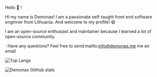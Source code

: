 
Hello 👋 !

Hi my name is Demonas! I am a passionate self-taught front end software enginner from Lithuania. And welcome to my profile! 😄

I am an open-source enthusiast and maintainer because I learned a lot of open-source community.

 · Have any questions? Feel free to send:mailto:info@demonas.me me an email

![Top Langs](https://github-readme-stats.vercel.app/api/top-langs/?username=DemonasLT)


![Demonas GitHub stats](https://github-readme-stats.vercel.app/api?username=DemonasLT&show_icons=true&theme=radical)
